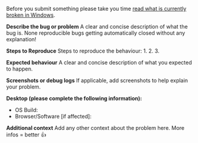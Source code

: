 Before you submit something please take you time [read what is currently broken in Windows](https://github.com/CHEF-KOCH/regtweaks/blob/master/Known%20Windows%20Issue.md).

**Describe the bug or problem**
A clear and concise description of what the bug is. None reproducible bugs getting automatically closed without any explanation!

**Steps to Reproduce**
Steps to reproduce the behaviour:
1.
2.
3.

**Expected behaviour**
A clear and concise description of what you expected to happen.

**Screenshots or debug logs**
If applicable, add screenshots to help explain your problem.

**Desktop (please complete the following information):**
 - OS Build:
 - Browser/Software [if affected]:

**Additional context**
Add any other context about the problem here. More infos = better :+1:
